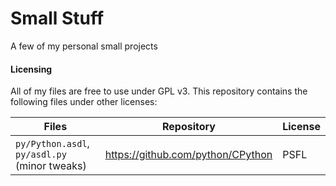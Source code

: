 # Small Stuff
A few of my personal small projects

#### Licensing
All of my files are free to use under GPL v3.
This repository contains the following files under other licenses:

| Files | Repository | License |
| ----- | ---------- | ------- |
| `py/Python.asdl`, `py/asdl.py` (minor tweaks) | https://github.com/python/CPython | PSFL |

